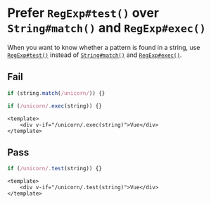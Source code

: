 # Prefer `RegExp#test()` over `String#match()` and `RegExp#exec()`

<!-- Do not manually modify RULE_NOTICE part -->
<!-- RULE_NOTICE_START -->
<!-- RULE_NOTICE_END -->

When you want to know whether a pattern is found in a string, use [`RegExp#test()`](https://developer.mozilla.org/en-US/docs/Web/JavaScript/Reference/Global_Objects/RegExp/test) instead of [`String#match()`](https://developer.mozilla.org/en-US/docs/Web/JavaScript/Reference/Global_Objects/String/match) and [`RegExp#exec()`](https://developer.mozilla.org/en-US/docs/Web/JavaScript/Reference/Global_Objects/RegExp/exec).

## Fail

```js
if (string.match(/unicorn/)) {}
```

```js
if (/unicorn/.exec(string)) {}
```

```vue
<template>
	<div v-if="/unicorn/.exec(string)">Vue</div>
</template>
```

## Pass

```js
if (/unicorn/.test(string)) {}
```

```vue
<template>
	<div v-if="/unicorn/.test(string)">Vue</div>
</template>
```
